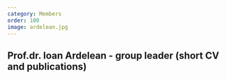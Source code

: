 ```yaml
---
category: Members
order: 100
image: ardelean.jpg
---
```

Prof.dr. Ioan Ardelean - group leader (short CV and publications)
---

